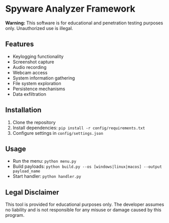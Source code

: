 # Spyware Analyzer Framework

**Warning:** This software is for educational and penetration testing purposes only. Unauthorized use is illegal.

## Features

- Keylogging functionality
- Screenshot capture
- Audio recording
- Webcam access
- System information gathering
- File system exploration
- Persistence mechanisms
- Data exfiltration

## Installation

1. Clone the repository
2. Install dependencies: `pip install -r config/requirements.txt`
3. Configure settings in `config/settings.json`

## Usage

- Run the menu: `python menu.py`
- Build payloads: `python build.py --os [windows|linux|macos] --output payload_name`
- Start handler: `python handler.py`

## Legal Disclaimer

This tool is provided for educational purposes only. The developer assumes no liability and is not responsible for any misuse or damage caused by this program.

